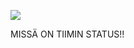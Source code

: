 ![](http://www.filmgoer.fi/arvostelut/m/mummy_tomb_of_the_dragon_emperor/05.jpg)


MISSÄ ON TIIMIN STATUS!!